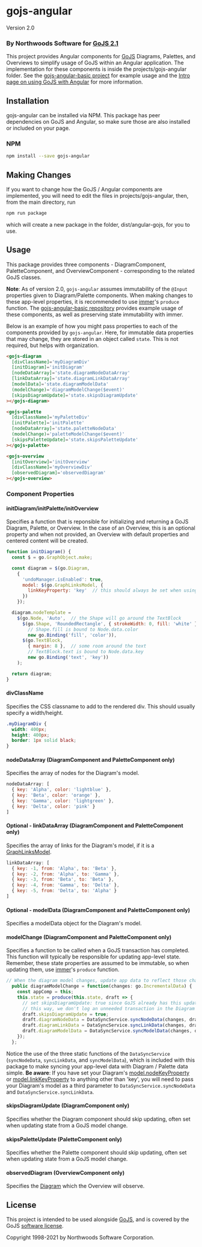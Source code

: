 # gojs-angular
Version 2.0
### By Northwoods Software for [GoJS 2.1](https://gojs.net)

This project provides Angular components for [GoJS](https://gojs.net/latest/index.html) Diagrams, Palettes, and Overviews to simplify usage of GoJS within an Angular application.
The implementation for these components is inside the projects/gojs-angular folder.
See the [gojs-angular-basic project](https://github.com/NorthwoodsSoftware/gojs-angular-basic) for example usage and the
[Intro page on using GoJS with Angular](https://gojs.net/latest/intro/angular.html) for more information.

## Installation

gojs-angular can be installed via NPM. This package has peer dependencies on GoJS and Angular, so make sure those are also installed or included on your page.

### NPM

```bash
npm install --save gojs-angular
```

## Making Changes

If you want to change how the GoJS / Angular components are implemented, you will need to edit the files in projects/gojs-angular, then, from the main directory, run

```bash
npm run package
```

which will create a new package in the folder, dist/angular-gojs, for you to use.

## Usage

This package provides three components - DiagramComponent, PaletteComponent, and OverviewComponent - corresponding to the related GoJS classes.

**Note**: As of version 2.0, `gojs-angular` assumes immutability of the `@Input` properties given to Diagram/Palette components. When making changes to these app-level properties, it is recommended to use [immer](https://github.com/immerjs/immer)'s `produce` function. The [gojs-angular-basic repository](https://github.com/NorthwoodsSoftware/gojs-angular-basic) provides example usage of these components, as well as preserving state immutability with immer.

Below is an example of how you might pass properties to each of the components provided by `gojs-angular`. Here, for immutable data properties that may change, they are stored in an object called `state`. This is not required, but helps with organization.

```html
<gojs-diagram
  [divClassName]='myDiagramDiv'
  [initDiagram]='initDiagram'
  [nodeDataArray]='state.diagramNodeDataArray'
  [linkDataArray]='state.diagramLinkDataArray'
  [modelData]='state.diagramModelData'
  (modelChange)='diagramModelChange($event)'
  [skipsDiagramUpdate]='state.skipsDiagramUpdate'
></gojs-diagram>

<gojs-palette
  [divClassName]='myPaletteDiv'
  [initPalette]='initPalette'
  [nodeDataArray]='state.paletteNodeData'
  (modelChange)='paletteModelChange($event)'
  [skipsPaletteUpdate]='state.skipsPaletteUpdate'
></gojs-palette>

<gojs-overview
  [initOverview]='initOverview'
  [divClassName]='myOverviewDiv'
  [observedDiagram]='observedDiagram'
></gojs-overview>
```

### Component Properties

#### initDiagram/initPalette/initOverview
Specifies a function that is reponsible for initializing and returning
a GoJS Diagram, Palette, or Overview. In the case of an Overview, this
is an optional property and when not provided, an Overview with default
properties and centered content will be created.

```js
function initDiagram() {
  const $ = go.GraphObject.make;

  const diagram = $(go.Diagram,
    {
      'undoManager.isEnabled': true,
      model: $(go.GraphLinksModel, {
        linkKeyProperty: 'key'  // this should always be set when using a GraphLinksModel
      })
    });

  diagram.nodeTemplate =
    $(go.Node, 'Auto',  // the Shape will go around the TextBlock
      $(go.Shape, 'RoundedRectangle', { strokeWidth: 0, fill: 'white' },
        // Shape.fill is bound to Node.data.color
        new go.Binding('fill', 'color')),
      $(go.TextBlock,
        { margin: 8 },  // some room around the text
        // TextBlock.text is bound to Node.data.key
        new go.Binding('text', 'key'))
    );

  return diagram;
}
```

#### divClassName
Specifies the CSS classname to add to the rendered div.
This should usually specify a width/height.

```css
.myDiagramDiv {
  width: 400px;
  height: 400px;
  border: 1px solid black;
}
```

#### nodeDataArray (DiagramComponent and PaletteComponent only)
Specifies the array of nodes for the Diagram's model.

```js
nodeDataArray: [
  { key: 'Alpha', color: 'lightblue' },
  { key: 'Beta', color: 'orange' },
  { key: 'Gamma', color: 'lightgreen' },
  { key: 'Delta', color: 'pink' }
]
```

#### Optional - linkDataArray (DiagramComponent and PaletteComponent only)
Specifies the array of links for the Diagram's model, if it is a [GraphLinksModel](https://gojs.net/latest/api/symbols/GraphLinksModel.html).

```js
linkDataArray: [
  { key: -1, from: 'Alpha', to: 'Beta' },
  { key: -2, from: 'Alpha', to: 'Gamma' },
  { key: -3, from: 'Beta', to: 'Beta' },
  { key: -4, from: 'Gamma', to: 'Delta' },
  { key: -5, from: 'Delta', to: 'Alpha' }
]
```

#### Optional - modelData (DiagramComponent and PaletteComponent only)
Specifies a modelData object for the Diagram's model.

#### modelChange (DiagramComponent and PaletteComponent only)
Specifies a function to be called when a GoJS transaction has completed.
This function will typically be responsible for updating app-level state. Remember, these state properties are assumed to be immutable, so when updating them, use [immer](https://github.com/immerjs/immer)'s `produce` function.

```js
// When the diagram model changes, update app data to reflect those changes. Be sure to use immer's "produce" function to preserve immutability
  public diagramModelChange = function(changes: go.IncrementalData) {
    const appComp = this;
    this.state = produce(this.state, draft => {
      // set skipsDiagramUpdate: true since GoJS already has this update
      // this way, we don't log an unneeded transaction in the Diagram's undoManager history
      draft.skipsDiagramUpdate = true;
      draft.diagramNodeData = DataSyncService.syncNodeData(changes, draft.diagramNodeData, appComp.observedDiagram.model);
      draft.diagramLinkData = DataSyncService.syncLinkData(changes, draft.diagramLinkData, appComp.observedDiagram.model);
      draft.diagramModelData = DataSyncService.syncModelData(changes, draft.diagramModelData);
    });
  };
```

Notice the use of the three static functions of the `DataSyncService` (`syncNodeData`, `syncLinkData`, and `syncModelData`), which is included with this package to make syncing your app-level data with Diagram / Palette data simple. 
**Be aware**: If you have set your Diagram's [model.nodeKeyProperty](https://gojs.net/latest/api/symbols/Model.html#nodeKeyProperty) or [model.linkKeyProperty](https://gojs.net/latest/api/symbols/GraphLinksModel.html#linkKeyProperty) to anything other than 'key', you will need to pass your Diagram's model as a third parameter to `DataSyncService.syncNodeData` and `DataSyncService.syncLinkData`.

#### skipsDiagramUpdate (DiagramComponent only)
Specifies whether the Diagram component should skip updating, often set when updating state from a GoJS model change.

#### skipsPaletteUpdate (PaletteComponent only)
Specifies whether the Palette component should skip updating, often set when updating state from a GoJS model change.

#### observedDiagram (OverviewComponent only)
Specifies the [Diagram](https://gojs.net/latest/api/symbols/Diagram.html) which the Overview will observe.

## License

This project is intended to be used alongside [GoJS](https://gojs.net/latest/index.html),
and is covered by the GoJS <a href="https://gojs.net/latest/license.html">software license</a>.

Copyright 1998-2021 by Northwoods Software Corporation.